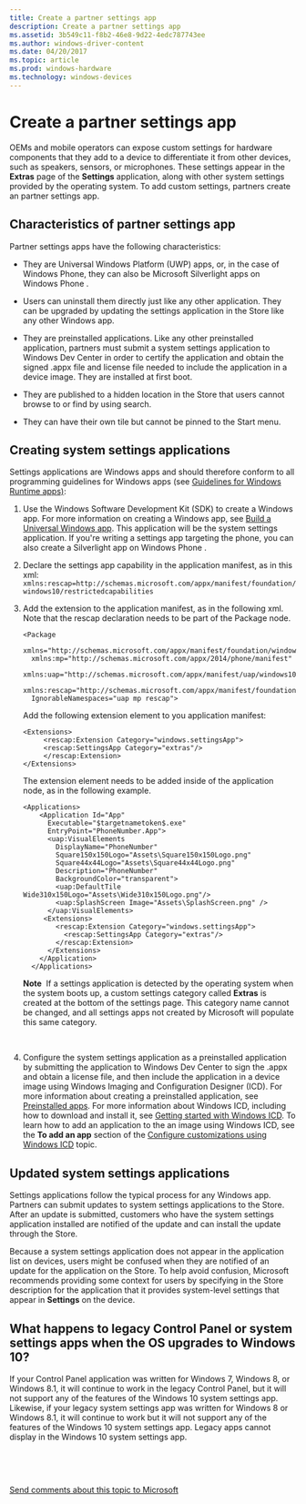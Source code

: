 ```yaml
---
title: Create a partner settings app
description: Create a partner settings app
ms.assetid: 3b549c11-f8b2-46e8-9d22-4edc787743ee
ms.author: windows-driver-content
ms.date: 04/20/2017
ms.topic: article
ms.prod: windows-hardware
ms.technology: windows-devices
---
```


# Create a partner settings app


OEMs and mobile operators can expose custom settings for hardware components that they add to a device to differentiate it from other devices, such as speakers, sensors, or microphones. These settings appear in the **Extras** page of the **Settings** application, along with other system settings provided by the operating system. To add custom settings, partners create an partner settings app.

## <span id="Characteristics_of_partner_settings_app"></span><span id="characteristics_of_partner_settings_app"></span><span id="CHARACTERISTICS_OF_PARTNER_SETTINGS_APP"></span>Characteristics of partner settings app


Partner settings apps have the following characteristics:

-   They are Universal Windows Platform (UWP) apps, or, in the case of Windows Phone, they can also be Microsoft Silverlight apps on Windows Phone .

-   Users can uninstall them directly just like any other application. They can be upgraded by updating the settings application in the Store like any other Windows app.

-   They are preinstalled applications. Like any other preinstalled application, partners must submit a system settings application to Windows Dev Center in order to certify the application and obtain the signed .appx file and license file needed to include the application in a device image. They are installed at first boot.

-   They are published to a hidden location in the Store that users cannot browse to or find by using search.

-   They can have their own tile but cannot be pinned to the Start menu.

## <span id="Creating_system_settings_applications"></span><span id="creating_system_settings_applications"></span><span id="CREATING_SYSTEM_SETTINGS_APPLICATIONS"></span>Creating system settings applications


Settings applications are Windows apps and should therefore conform to all programming guidelines for Windows apps (see [Guidelines for Windows Runtime apps)](https://msdn.microsoft.com/library/windows/apps/hh465424.aspx):

1.  Use the Windows Software Development Kit (SDK) to create a Windows app. For more information on creating a Windows app, see [Build a Universal Windows app](https://msdn.microsoft.com/library/windows/apps/xaml/dn609832.aspx). This application will be the system settings application. If you're writing a settings app targeting the phone, you can also create a Silverlight app on Windows Phone .
2.  Declare the settings app capability in the application manifest, as in this xml: `    xmlns:rescap=http://schemas.microsoft.com/appx/manifest/foundation/windows10/restrictedcapabilities`
3.  Add the extension to the application manifest, as in the following xml. Note that the rescap declaration needs to be part of the Package node.

    ```
    <Package
      xmlns="http://schemas.microsoft.com/appx/manifest/foundation/windows10"
      xmlns:mp="http://schemas.microsoft.com/appx/2014/phone/manifest"
      xmlns:uap="http://schemas.microsoft.com/appx/manifest/uap/windows10"
      xmlns:rescap="http://schemas.microsoft.com/appx/manifest/foundation/windows10/restrictedcapabilities"
      IgnorableNamespaces="uap mp rescap">
    ```

    Add the following extension element to you application manifest:

    ```
    <Extensions>
         <rescap:Extension Category="windows.settingsApp">
         <rescap:SettingsApp Category="extras"/>
         </rescap:Extension>
    </Extensions>
    ```

    The extension element needs to be added inside of the application node, as in the following example.

    ```
    <Applications>
        <Application Id="App"
          Executable="$targetnametoken$.exe"
          EntryPoint="PhoneNumber.App">
          <uap:VisualElements
            DisplayName="PhoneNumber"
            Square150x150Logo="Assets\Square150x150Logo.png"
            Square44x44Logo="Assets\Square44x44Logo.png"
            Description="PhoneNumber"
            BackgroundColor="transparent">
            <uap:DefaultTile Wide310x150Logo="Assets\Wide310x150Logo.png"/>
            <uap:SplashScreen Image="Assets\SplashScreen.png" />
          </uap:VisualElements>
         <Extensions>
            <rescap:Extension Category="windows.settingsApp">
              <rescap:SettingsApp Category="extras"/>
            </rescap:Extension>
          </Extensions>
        </Application>
      </Applications>
    ```

    **Note**  If a settings application is detected by the operating system when the system boots up, a custom settings category called **Extras** is created at the bottom of the settings page. This category name cannot be changed, and all settings apps not created by Microsoft will populate this same category.

     

4.  Configure the system settings application as a preinstalled application by submitting the application to Windows Dev Center to sign the .appx and obtain a license file, and then include the application in a device image using Windows Imaging and Configuration Designer (ICD). For more information about creating a preinstalled application, see [Preinstalled apps](https://msdn.microsoft.com/library/windows/hardware/mt269740). For more information about Windows ICD, including how to download and install it, see [Getting started with Windows ICD](https://msdn.microsoft.com/library/windows/hardware/dn916112.aspx). To learn how to add an application to the an image using Windows ICD, see the **To add an app** section of the [Configure customizations using Windows ICD](https://msdn.microsoft.com/library/windows/hardware/dn916109.aspx) topic.

## <span id="Updated_system_settings_applications"></span><span id="updated_system_settings_applications"></span><span id="UPDATED_SYSTEM_SETTINGS_APPLICATIONS"></span>Updated system settings applications


Settings applications follow the typical process for any Windows app. Partners can submit updates to system settings applications to the Store. After an update is submitted, customers who have the system settings application installed are notified of the update and can install the update through the Store.

Because a system settings application does not appear in the application list on devices, users might be confused when they are notified of an update for the application on the Store. To help avoid confusion, Microsoft recommends providing some context for users by specifying in the Store description for the application that it provides system-level settings that appear in **Settings** on the device.

## <span id="What_happens_to_legacy_Control_Panel_or_system_settings_apps_when_the_OS_upgrades_to_Windows_10_"></span><span id="what_happens_to_legacy_control_panel_or_system_settings_apps_when_the_os_upgrades_to_windows_10_"></span><span id="WHAT_HAPPENS_TO_LEGACY_CONTROL_PANEL_OR_SYSTEM_SETTINGS_APPS_WHEN_THE_OS_UPGRADES_TO_WINDOWS_10_"></span>What happens to legacy Control Panel or system settings apps when the OS upgrades to Windows 10?


If your Control Panel application was written for Windows 7, Windows 8, or Windows 8.1, it will continue to work in the legacy Control Panel, but it will not support any of the features of the Windows 10 system settings app. Likewise, if your legacy system settings app was written for Windows 8 or Windows 8.1, it will continue to work but it will not support any of the features of the Windows 10 system settings app. Legacy apps cannot display in the Windows 10 system settings app.

 

 

[Send comments about this topic to Microsoft](mailto:wsddocfb@microsoft.com?subject=Documentation%20feedback%20%5Bp_phPartAppDev\p_phPartAppDev%5D:%20Create%20a%20partner%20settings%20app%20%20RELEASE:%20%281/18/2017%29&body=%0A%0APRIVACY%20STATEMENT%0A%0AWe%20use%20your%20feedback%20to%20improve%20the%20documentation.%20We%20don't%20use%20your%20email%20address%20for%20any%20other%20purpose,%20and%20we'll%20remove%20your%20email%20address%20from%20our%20system%20after%20the%20issue%20that%20you're%20reporting%20is%20fixed.%20While%20we're%20working%20to%20fix%20this%20issue,%20we%20might%20send%20you%20an%20email%20message%20to%20ask%20for%20more%20info.%20Later,%20we%20might%20also%20send%20you%20an%20email%20message%20to%20let%20you%20know%20that%20we've%20addressed%20your%20feedback.%0A%0AFor%20more%20info%20about%20Microsoft's%20privacy%20policy,%20see%20http://privacy.microsoft.com/default.aspx. "Send comments about this topic to Microsoft")




